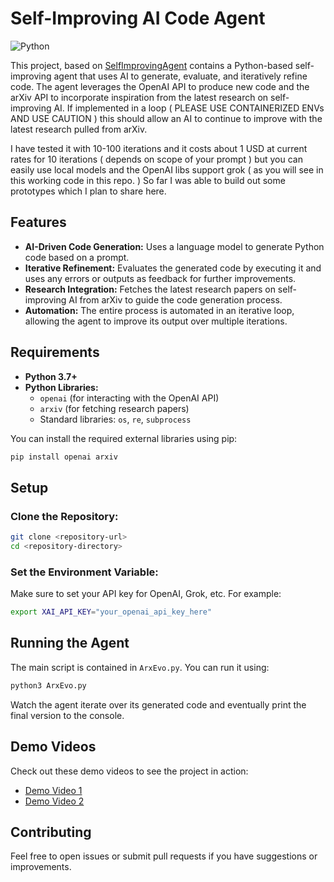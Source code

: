 # Self-Improving AI Code Agent

![Python](https://img.shields.io/badge/language-Python-blue)


This project, based on [SelfImprovingAgent](https://github.com/NullLabTests/SelfImprovingAgent) contains a Python-based self-improving agent that uses AI to generate, evaluate, and iteratively refine code. The agent leverages the OpenAI API to produce new code and the arXiv API to incorporate inspiration from the latest research on self-improving AI. If implemented in a loop ( PLEASE USE CONTAINERIZED ENVs AND USE CAUTION ) this should allow an AI to continue to improve with the latest research pulled from arXiv. 

I have tested it with 10-100 iterations and it costs about 1 USD at current rates for 10 iterations ( depends on scope of your prompt ) but you can easily use local models and the OpenAI libs support grok ( as you will see in this working code in this repo. ) So far I was able to build out some prototypes which I plan to share here.

## Features

- **AI-Driven Code Generation:** Uses a language model to generate Python code based on a prompt.
- **Iterative Refinement:** Evaluates the generated code by executing it and uses any errors or outputs as feedback for further improvements.
- **Research Integration:** Fetches the latest research papers on self-improving AI from arXiv to guide the code generation process.
- **Automation:** The entire process is automated in an iterative loop, allowing the agent to improve its output over multiple iterations.

## Requirements

- **Python 3.7+**
- **Python Libraries:**
  - `openai` (for interacting with the OpenAI API)
  - `arxiv` (for fetching research papers)
  - Standard libraries: `os`, `re`, `subprocess`

You can install the required external libraries using pip:

```bash
pip install openai arxiv
```

## Setup

### Clone the Repository:

```bash
git clone <repository-url>
cd <repository-directory>
```

### Set the Environment Variable:

Make sure to set your API key for OpenAI, Grok, etc. For example:

```bash
export XAI_API_KEY="your_openai_api_key_here"
```

## Running the Agent

The main script is contained in `ArxEvo.py`. You can run it using:

```bash
python3 ArxEvo.py
```

Watch the agent iterate over its generated code and eventually print the final version to the console.

## Demo Videos

Check out these demo videos to see the project in action:

- [Demo Video 1](https://i.imgur.com/gYkEQUK.mp4)
- [Demo Video 2](https://i.imgur.com/oX8QDlI.mp4)


## Contributing

Feel free to open issues or submit pull requests if you have suggestions or improvements.

